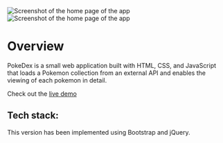<img src="https://i.ibb.co/18bQ5jc/pokedex.png" alt="Screenshot of the home page of the app">
<img src="https://i.ibb.co/ByqC1QR/pokedex1.png" alt="Screenshot of the home page of the app">

# Overview

PokeDex is a small web application built with HTML, CSS, and JavaScript that loads a Pokemon collection from an external API and enables the viewing of each pokemon in detail.

Check out the [live demo](https://michiyoyo.github.io/pokedex-bs/)

## Tech stack:

This version has been implemented using Bootstrap and jQuery.
